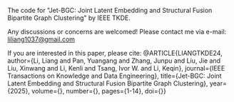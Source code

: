 The code for "Jet-BGC: Joint Latent Embedding and Structural Fusion Bipartite Graph Clustering" by IEEE TKDE.

Any discussions or concerns are welcomed! Please contact me via e-mail: liliang1037@gmail.com

If you are interested in this paper, please cite:
@ARTICLE{LIANGTKDE24, author={Li, Liang and Pan, Yuangang and Zhang, Junpu and Liu, Jie and Liu, Xinwang and Li, Kenli and Tsang, Ivor W. and Li, Keqin},
journal={IEEE Transactions on Knowledge and Data Engineering},
title={Jet-BGC: Joint Latent Embedding and Structural Fusion Bipartite Graph Clustering},
year={2025},
volume={},
number={},
pages={1-14},
doi={}}

